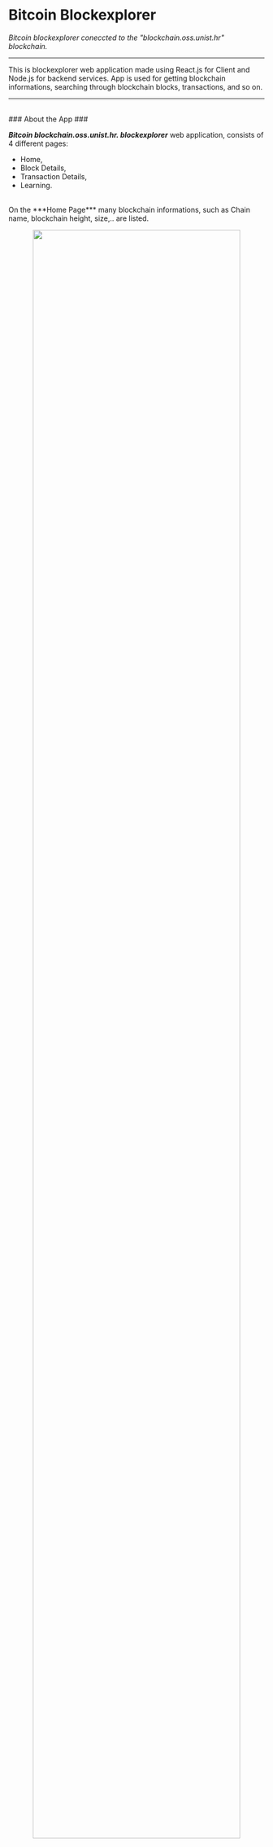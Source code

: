 # Bitcoin Blockexplorer #

_Bitcoin blockexplorer coneccted to the "blockchain.oss.unist.hr" blockchain._
<br>
- - - -

This is blockexplorer web application made using React.js for Client and Node.js for backend services. App is used for getting blockchain informations,
searching through blockchain blocks, transactions, and so on. 

- - - -
<br>
### About the App ###

***Bitcoin blockchain.oss.unist.hr. blockexplorer*** web application, consists of 4 different pages: 
* Home,
* Block Details,
* Transaction Details,
* Learning.
<br>
On the ***Home Page*** many blockchain informations, such as Chain name, blockchain height, size,.. are listed.
<p align="center">
  <img src="https://github.com/MarkoZdilar/BlockExplorer/assets/58775766/c6f7dbc6-5e09-43ea-aacf-f444c3c7e97e" width="90%" >
</p>
<br>

Second page is ***Block Details page***. Here we can search blocks by their height, or hash. Informations like Hash, Merkleroot, Nonce..
are listed here.<br>
Also, here we can see all transactions that are part of the current block. Click on any of the transactions will lead to ***Transaction Details*** page.
<p align="center">
  <img src="https://github.com/MarkoZdilar/BlockExplorer/assets/58775766/b574a27f-8ae1-4a8d-a96e-0a6cc5b87c21" width="90%" >
</p>

After hitting _"Show all transactions"_ button, we get full list of transactions:
<p align="center">
  <img src="https://github.com/MarkoZdilar/BlockExplorer/assets/58775766/fb170ef6-8f92-4620-8372-8d2c88e75c6f" width="90%" >
</p>
<br>

Next one is Transaction Details page, place for getting more details about transactions such as Tx Hash, Size, Version, number of inputs and oputputs,
Transaction Fee calculated in Satoshi's, etc.
<p align="center">
  <img src="https://github.com/MarkoZdilar/BlockExplorer/assets/58775766/8f0516d8-69f5-4bd4-a769-7c4b54c2aa3d" width="90%" >
</p>
<br>

And the last one is ***Learning page*** where definitions of many bitcoin terms can be found. Also, there is search bar integrated within this page.
<p align="center">
  <img src="https://github.com/MarkoZdilar/BlockExplorer/assets/58775766/123f4dbd-3450-49db-81af-bd5ece32bf76" width="90%" >
</p>
